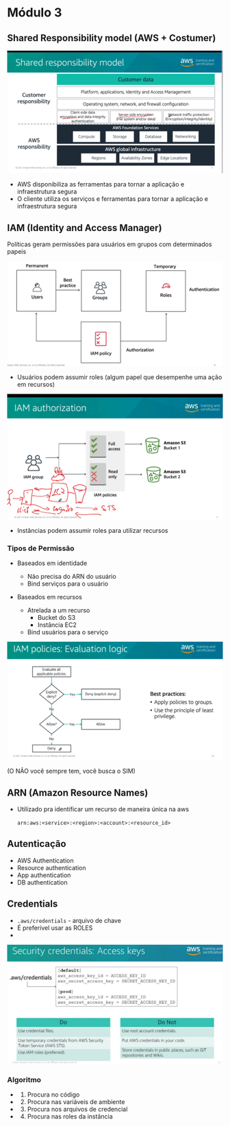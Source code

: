 # Módulo 3

## Shared Responsibility model (AWS + Costumer)

![picture 21](images/feb3b1ac4189c45a8c8ed74b0928328e4bcf51dd32b45699027c56b5d1dcb0ac.png)  

- AWS disponibiliza as ferramentas para tornar a aplicação e infraestrutura segura
- O cliente utiliza os serviços e ferramentas para tornar a aplicação e infraestrutura segura

## IAM (Identity and Access Manager)

Políticas geram permissões para usuários em grupos com determinados papeis

![picture 22](images/f013c0ab04511af06b997691ffc44de7e4ad7e99a0383a9fb3c43d868697c8f2.png)  

- Usuários podem assumir roles (algum papel que desempenhe uma ação em recursos)

![picture 23](images/3fb7256335e035a0032c71a7bf1a24948f12ffaecda3176ef10efdb94e2c20b8.png)  

- Instâncias podem assumir roles para utilizar recursos

### Tipos de Permissão
- Baseados em identidade
  - Não precisa do ARN do usuário
  - Bind serviços para o usuário

- Baseados em recursos
  - Atrelada a um recurso
    - Bucket do S3
    - Instância EC2
  - Bind usuários para o serviço

![picture 24](images/41c89ae3c1d8fb9b2e50a6cf6939968a8e62b5d35a6432ed20911b98609a6637.png)  


(O NÃO você sempre tem, você busca o SIM)

## ARN (Amazon Resource Names)

- Utilizado pra identificar um recurso de maneira única na aws
  
  `arn:aws:<service>:<region>:<account>:<resource_id>`


## Autenticação

- AWS Authentication
- Resource authentication
- App authentication
- DB authentication

## Credentials
- `.aws/credentials` - arquivo de chave
- É preferível usar as ROLES
- 
![picture 25](images/bc57b35d5a0f2f0cee731c64ca9933595545fe423c31f81b01583b99c3f195d9.png)  

### Algoritmo
- 1. Procura no código
- 2. Procura nas variáveis de ambiente
- 3. Procura nos arquivos de credencial
- 4. Procura nas roles da instância